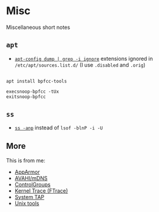 # Misc

Miscellaneous short notes

## `apt`

- [`apt-config dump | grep -i ignore`](https://superuser.com/a/1493796/72223)
  extensions ignored in `/etc/apt/sources.list.d/` (I use `.disabled` and `.orig`)

##

```
apt install bpfcc-tools
```

```
execsnoop-bpfcc -tUx
exitsnoop-bpfcc
```

## `ss`

- [`ss -anp`](https://unix.stackexchange.com/questions/235979/how-do-i-find-out-more-about-socket-files-in-proc-fd/236013#comment1143685_236013) instead of `lsof -blnP -i -U`

## More

This is from me:

- [AppArmor](../apparmor.md)
- [AVAHI/mDNS](../avahi-mdns.md)
- [ControlGroups](../cg.md)
- [Kernel Trace (FTrace)](linux-kernel-trace.md)
- [System TAP](../stap.md)
- [Unix tools](../unix.md)
